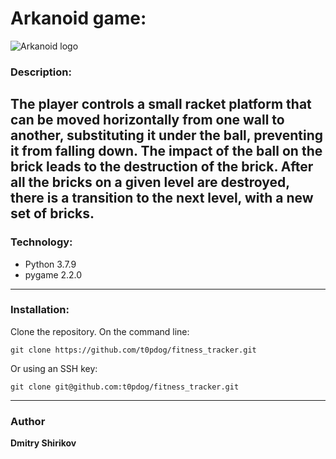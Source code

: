 # Arkanoid game:
![Arkanoid logo](/arkanoid/1.jpg "Arkanoid logo")
### Description:
The player controls a small racket platform that can be moved horizontally
from one wall to another, substituting it under the ball, preventing it from
falling down. The impact of the ball on the brick leads to the destruction 
of the brick. After all the bricks on a given level are destroyed, there 
is a transition to the next level, with a new set of bricks.
---
### Technology:
* Python 3.7.9
* pygame 2.2.0
---
### Installation:
Clone the repository. On the command line:
```
git clone https://github.com/t0pdog/fitness_tracker.git
```
Or using an SSH key:
```
git clone git@github.com:t0pdog/fitness_tracker.git
```
---
### Author
  **Dmitry Shirikov**